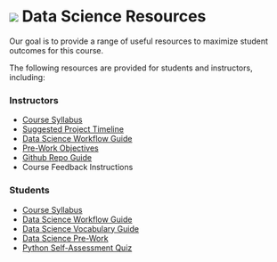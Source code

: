 # ![](https://ga-dash.s3.amazonaws.com/production/assets/logo-9f88ae6c9c3871690e33280fcf557f33.png) Data Science Resources

Our goal is to provide a range of useful resources to maximize student outcomes for this course.

The following resources are provided for students and instructors, including:


### Instructors

- [Course Syllabus](./instructor-resources/ds-syllabus.pdf)
- [Suggested Project Timeline](./instructor-resources/DS-project-due-dates.pdf)
- [Data Science Workflow Guide](./instructor-resources/data-science-workflow-final.pdf)
- [Pre-Work Objectives](./instructor-resources/ds-prework-instructor.md)
- [Github Repo Guide](./instructor-resources/github-repo-instance-guide.md)
- Course Feedback Instructions

### Students

- [Course Syllabus](//student-resources/ds-syllabus.pdf)
- [Data Science Workflow Guide](//student-resources/data-science-workflow-final.jpg)
- [Data Science Vocabulary Guide](./student-resources/ds-vocab.md)
- [Data Science Pre-Work](//student-resources/ds-prework-student.md)
- [Python Self-Assessment Quiz](./student-resources/python-self-assessment.md)

